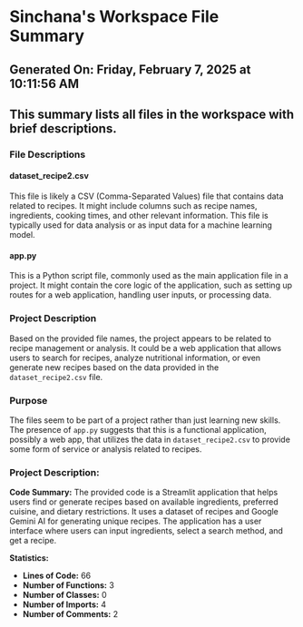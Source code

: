 # Sinchana's Workspace File Summary
## Generated On: Friday, February 7, 2025 at 10:11:56 AM
This summary lists all files in the workspace with brief descriptions.
---
### File Descriptions

#### dataset_recipe2.csv
This file is likely a CSV (Comma-Separated Values) file that contains data related to recipes. It might include columns such as recipe names, ingredients, cooking times, and other relevant information. This file is typically used for data analysis or as input data for a machine learning model.

#### app.py
This is a Python script file, commonly used as the main application file in a project. It might contain the core logic of the application, such as setting up routes for a web application, handling user inputs, or processing data.

### Project Description
Based on the provided file names, the project appears to be related to recipe management or analysis. It could be a web application that allows users to search for recipes, analyze nutritional information, or even generate new recipes based on the data provided in the `dataset_recipe2.csv` file.

### Purpose
The files seem to be part of a project rather than just learning new skills. The presence of `app.py` suggests that this is a functional application, possibly a web app, that utilizes the data in `dataset_recipe2.csv` to provide some form of service or analysis related to recipes. 
### Project Description:
 **Code Summary:**
The provided code is a Streamlit application that helps users find or generate recipes based on available ingredients, preferred cuisine, and dietary restrictions. It uses a dataset of recipes and Google Gemini AI for generating unique recipes. The application has a user interface where users can input ingredients, select a search method, and get a recipe.

**Statistics:**
- **Lines of Code:** 66
- **Number of Functions:** 3
- **Number of Classes:** 0
- **Number of Imports:** 4
- **Number of Comments:** 2
